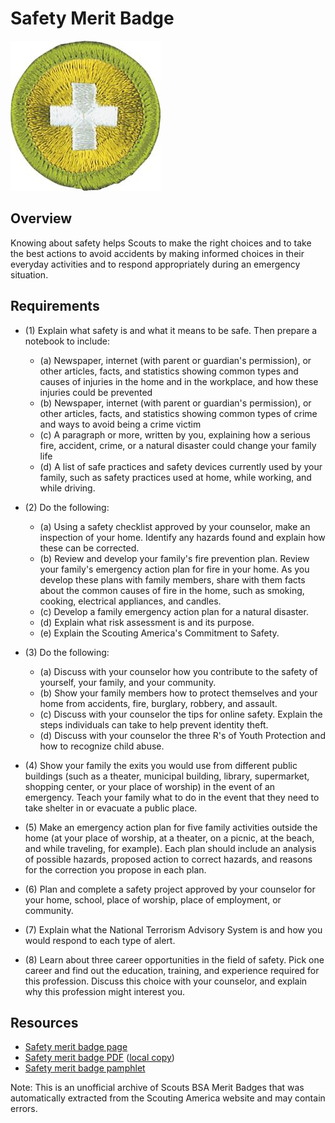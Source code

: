 

# Safety Merit Badge

![Safety Merit Badge](images/safety-merit-badge.jpg)

## Overview



Knowing about safety helps Scouts to make the right choices and to take the best actions to avoid accidents by making informed choices in their everyday activities and to respond appropriately during an emergency situation.

## Requirements

* (1) Explain what safety is and what it means to be safe. Then prepare a notebook to include:
    * (a) Newspaper, internet (with parent or guardian's permission), or other articles, facts, and statistics showing common types and causes of injuries in the home and in the workplace, and how these injuries could be prevented
    * (b) Newspaper, internet (with parent or guardian's permission), or other articles, facts, and statistics showing common types of crime and ways to avoid being a crime victim
    * (c) A paragraph or more, written by you, explaining how a serious fire, accident, crime, or a natural disaster could change your family life
    * (d) A list of safe practices and safety devices currently used by your family, such as safety practices used at home, while working, and while driving.


* (2) Do the following:
    * (a) Using a safety checklist approved by your counselor, make an inspection of your home. Identify any hazards found and explain how these can be corrected.
    * (b) Review and develop your family's fire prevention plan. Review your family's emergency action plan for fire in your home. As you develop these plans with family members, share with them facts about the common causes of fire in the home, such as smoking, cooking, electrical appliances, and candles.
    * (c) Develop a family emergency action plan for a natural disaster.
    * (d) Explain what risk assessment is and its purpose.
    * (e) Explain the Scouting America's Commitment to Safety.


* (3) Do the following:
    * (a) Discuss with your counselor how you contribute to the safety of yourself, your family, and your community.
    * (b) Show your family members how to protect themselves and your home from accidents, fire, burglary, robbery, and assault.
    * (c) Discuss with your counselor the tips for online safety. Explain the steps individuals can take to help prevent identity theft.
    * (d) Discuss with your counselor the three R's of Youth Protection and how to recognize child abuse.


* (4) Show your family the exits you would use from different public buildings (such as a theater, municipal building, library, supermarket, shopping center, or your place of worship) in the event of an emergency. Teach your family what to do in the event that they need to take shelter in or evacuate a public place.
* (5) Make an emergency action plan for five family activities outside the home (at your place of worship, at a theater, on a picnic, at the beach, and while traveling, for example). Each plan should include an analysis of possible hazards, proposed action to correct hazards, and reasons for the correction you propose in each plan.
* (6) Plan and complete a safety project approved by your counselor for your home, school, place of worship, place of employment, or community.
* (7) Explain what the National Terrorism Advisory System is and how you would respond to each type of alert.
* (8) Learn about three career opportunities in the field of safety. Pick one career and find out the education, training, and experience required for this profession. Discuss this choice with your counselor, and explain why this profession might interest you.


## Resources

- [Safety merit badge page](https://www.scouting.org/merit-badges/safety/)
- [Safety merit badge PDF](https://filestore.scouting.org/filestore/Merit_Badge_ReqandRes/Pamphlets/Safety_2025.pdf) ([local copy](files/safety-merit-badge.pdf))
- [Safety merit badge pamphlet](https://www.scoutshop.org/scouts-bsa-safety-merit-badge-pamphlet-660411.html)

Note: This is an unofficial archive of Scouts BSA Merit Badges that was automatically extracted from the Scouting America website and may contain errors.